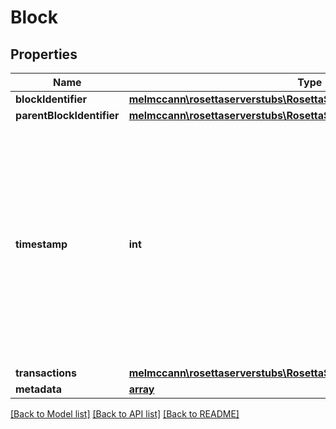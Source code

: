 # Block

## Properties
Name | Type | Description | Notes
------------ | ------------- | ------------- | -------------
**blockIdentifier** | [**melmccann\rosettaserverstubs\RosettaServerStubsModel\BlockIdentifier**](BlockIdentifier.md) |  | 
**parentBlockIdentifier** | [**melmccann\rosettaserverstubs\RosettaServerStubsModel\BlockIdentifier**](BlockIdentifier.md) |  | 
**timestamp** | **int** | The timestamp of the block in milliseconds since the Unix Epoch. The timestamp is stored in milliseconds because some blockchains produce blocks more often than once a second. | 
**transactions** | [**melmccann\rosettaserverstubs\RosettaServerStubsModel\Transaction**](Transaction.md) |  | 
**metadata** | [**array**](.md) |  | [optional] 

[[Back to Model list]](../README.md#documentation-for-models) [[Back to API list]](../README.md#documentation-for-api-endpoints) [[Back to README]](../README.md)


